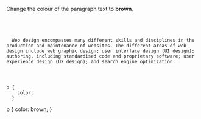 Change the colour of the paragraph text to **brown**.

<codeblock language="css" type="exercise" testMode="fixedInput">
<code>
<panel language="html">
<p>
  Web design encompasses many different skills and disciplines in the production and maintenance of websites. The different areas of web design include web graphic design; user interface design (UI design); authoring, including standardised code and proprietary software; user experience design (UX design); and search engine optimization.
</p>
</panel>
<panel language="css">
p {
    color:
  }
</panel>
</code>

<solution>
p {
  color: brown;
}
</solution>
</codeblock>